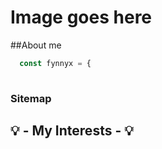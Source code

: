 <div class="main">
<h1>Image goes here</h1>

##About me

```javascript
  const fynnyx = {
    
```

<h3 class="title">
<span class="title--text">Sitemap</span>
</h3>

<h2 class="title">
<span class="title--text">💡 - My Interests - 💡</span>
</h2>


</div>
